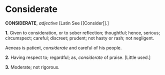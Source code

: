 # Considerate

**CONSIDERATE**, _adjective_ \[Latin See [[Consider]].\]

**1.** Given to consideration, or to sober reflection; thoughtful; hence, serious; circumspect; careful; discreet; prudent; not hasty or rash; not negligent.

Aeneas is patient, _considerate_ and careful of his people.

**2.** Having respect to; regardful; as, _considerate_ of praise. \[Little used.\]

**3.** Moderate; not rigorous.